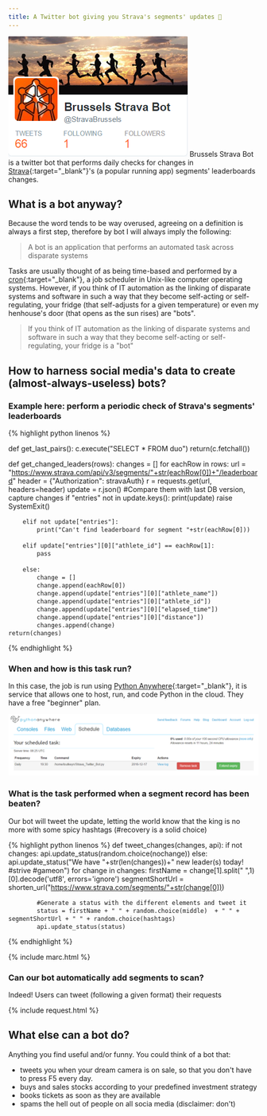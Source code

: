 ```yaml
---
title: A Twitter bot giving you Strava's segments' updates 🏃
---
```

![bsb](img/bsb.PNG "Brussels Segments Scanner")
Brussels Strava Bot is a twitter bot that performs daily checks for changes in [Strava](https://www.strava.com){:target="_blank"}'s (a popular running app) segments' leaderboards changes.

## What is a bot anyway?
Because the word tends to be way overused, agreeing on a definition is always a first step, therefore by bot I will always imply the following:

> A bot is an application that performs an automated task across disparate systems

Tasks are usually thought of as being time-based and performed by a [cron](https://en.wikipedia.org/wiki/Cron){:target="_blank"}, a job scheduler in Unix-like computer operating systems. However, if you think of IT automation as the linking of disparate systems and software in such a way that they become self-acting or self-regulating, your fridge (that self-adjusts for a given temperature) or even my henhouse's door (that opens as the sun rises) are "bots".

> If you think of IT automation as the linking of disparate systems and software in such a way that they become self-acting or self-regulating, your fridge is a "bot"

## How to harness social media's data to create (almost-always-useless) bots?

### Example here: perform a periodic check of Strava's segments' leaderboards

{% highlight python linenos %}

def get_last_pairs():
    c.execute("SELECT * FROM duo")
    return(c.fetchall())

def get_changed_leaders(rows):
    changes = []
    for eachRow in rows:
        url = "https://www.strava.com/api/v3/segments/"+str(eachRow[0])+"/leaderboard"
        header = {"Authorization": stravaAuth}
        r = requests.get(url, headers=header)
        update = r.json()
        #Compare them with last DB version, capture changes
        if "entries" not in update.keys():
            print(update)
            raise SystemExit()
            
        elif not update["entries"]:
            print("Can't find leaderboard for segment "+str(eachRow[0]))

        elif update["entries"][0]["athlete_id"] == eachRow[1]:
            pass

        else:
            change = []
            change.append(eachRow[0])
            change.append(update["entries"][0]["athlete_name"])
            change.append(update["entries"][0]["athlete_id"])
            change.append(update["entries"][0]["elapsed_time"])
            change.append(update["entries"][0]["distance"])
            changes.append(change)
    return(changes)

{% endhighlight %}

### When and how is this task run?
In this case, the job is run using [Python Anywhere](https://www.pythonanywhere.com){:target="_blank"}, it is service that allows one to host, run, and code Python in the cloud. They have a free "beginner" plan.

![schedule](img/schedule.png "Schedule")

### What is the task performed when a segment record has been beaten?
Our bot will tweet the update, letting the world know that the king is no more with some spicy hashtags (#recovery is a solid choice)

{% highlight python linenos %}
def tweet_changes(changes, api):
    if not changes:
        api.update_status(random.choice(nochange))
    else:
        api.update_status("We have "+str(len(changes))+" new leader(s) today! #strive #gameon")
        for change in changes:
            firstName = change[1].split(" ",1)[0].decode('utf8', errors='ignore')
            segmentShortUrl = shorten_url("https://www.strava.com/segments/"+str(change[0]))

            #Generate a status with the different elements and tweet it
            status = firstName + " " + random.choice(middle)  + " " + segmentShortUrl + " " + random.choice(hashtags)
            api.update_status(status)
{% endhighlight %}
            
{% include marc.html %}

### Can our bot automatically add segments to scan?
Indeed! Users can tweet (following a given format) their requests

{% include request.html %}

## What else can a bot do?
Anything you find useful and/or funny. You could think of a bot that:

- tweets you when your dream camera is on sale, so that you don't have to press F5 every day.
- buys and sales stocks according to your predefined investment strategy
- books tickets as soon as they are available
- spams the hell out of people on all socia media (disclaimer: don't)
